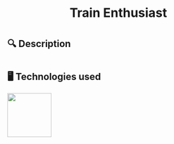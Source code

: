 <h1 align="center"> Train Enthusiast <h1>
<div align="center"> 
</div>

## 🔍 Description <a name="description"></a>
<h1 align="center">  </h1>
<p align="center"> </p>

## 🖥️ Technologies used <a name="technologies"></a> 

<a href="#"><img src="https://upload.wikimedia.org/wikipedia/commons/thumb/9/9a/Visual_Studio_Code_1.35_icon.svg/512px-Visual_Studio_Code_1.35_icon.svg.png" width=100></a>


